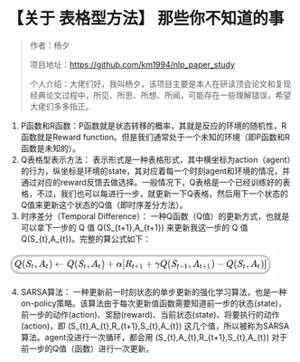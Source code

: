 # 【关于 表格型方法】 那些你不知道的事

> 作者：杨夕
> 
> 项目地址：https://github.com/km1994/nlp_paper_study
> 
> 个人介绍：大佬们好，我叫杨夕，该项目主要是本人在研读顶会论文和复现经典论文过程中，所见、所思、所想、所闻，可能存在一些理解错误，希望大佬们多多指正。

1. P函数和R函数：P函数就是状态转移的概率，其就是反应的环境的随机性，R函数就是Reward function。但是我们通常处于一个未知的环境（即P函数和R函数是未知的）。
2. Q表格型表示方法： 表示形式是一种表格形式，其中横坐标为action（agent）的行为，纵坐标是环境的state，其对应着每一个时刻agent和环境的情况，并通过对应的reward反馈去做选择。一般情况下，Q表格是一个已经训练好的表格，不过，我们也可以每进行一步，就更新一下Q表格，然后用下一个状态的Q值来更新这个状态的Q值（即时序差分方法）。
3. 时序差分（Temporal Difference）： 一种Q函数（Q值）的更新方式，也就是可以拿下一步的 Q 值 Q(S_{t+1},A_{t+1}) 来更新我这一步的 Q 值 Q(S_{t},A_{t})。完整的算公式如下：

![](img/微信截图_20201102083235.png)

4. SARSA算法： 一种更新前一时刻状态的单步更新的强化学习算法，也是一种on-policy策略。该算法由于每次更新值函数需要知道前一步的状态(state)，前一步的动作(action)、奖励(reward)、当前状态(state)、将要执行的动作(action)，即 (S_{t},A_{t},R_{t+1},S_{t},A_{t}) 这几个值，所以被称为SARSA算法。agent没进行一次循环，都会用 (S_{t},A_{t},R_{t+1},S_{t},A_{t})  对于前一步的Q值（函数）进行一次更新。